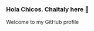 ### Hola Chicos. Chaitaly here 👋
Welcome to my GitHub profile 
<!--
**Chaitalykundu/Chaitalykundu** is a ✨ _special_ ✨ repository because its `README.md` (this file) appears on your GitHub profile.

I'm Chaitaly Kundu :octocat:, :rocket: from Pune, India. Currently I am pursuing my pre-final year B.Tech in Computer Science and Engineering from Siliguri Institute of Technology, West Bengal, India. I'm the DSC-LEAD on my campus.

- 🔭 I’m currently working on Web Development. 
- 🌱 I’m currently learning JAVA.
- 👯 I’m looking to collaborate on some awesome projects using Python and in Web Development.
- 💬 Ask me about anything. I'll try my best to answer
- 📫 How to reach me: :e-mail: chaitaly.slg01@gmail.com
- 😄 Pronouns: she/her :girl:
- ⚡ Fun fact: I :love: playing guiter :guiter:, experiment on new dish :cooking:, :love: sleeping :sleeping:

-->
